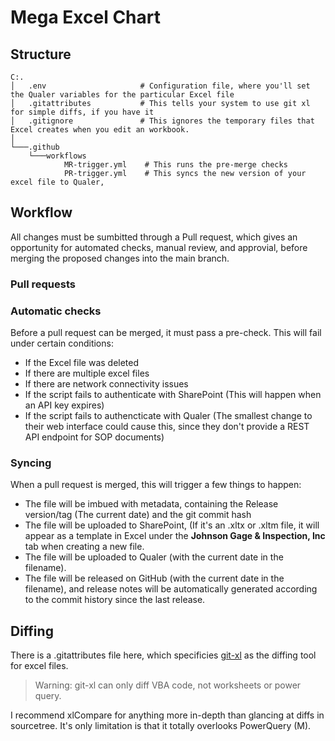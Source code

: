 # Mega Excel Chart

## Structure

```
C:.
│   .env                     # Configuration file, where you'll set the Qualer variables for the particular Excel file
│   .gitattributes           # This tells your system to use git xl for simple diffs, if you have it
│   .gitignore               # This ignores the temporary files that Excel creates when you edit an workbook.
│
└───.github
    └───workflows
            MR-trigger.yml    # This runs the pre-merge checks
            PR-trigger.yml    # This syncs the new version of your excel file to Qualer, 
```

## Workflow

All changes must be sumbitted through a Pull request, which gives an opportunity for automated checks, manual review, and approvial, before merging the proposed changes into the main branch.

### Pull requests

### Automatic checks

Before a pull request can be merged, it must pass a pre-check.  This will fail under certain conditions:

+ If the Excel file was deleted
+ If there are multiple excel files
+ If there are network connectivity issues
+ If the script fails to authenticate with SharePoint (This will happen when an API key expires)
+ If the script fails to authencticate with Qualer (The smallest change to their web interface could cause this, since they don't provide a REST API endpoint for SOP documents)

### Syncing
When a pull request is merged, this will trigger a few things to happen:
+ The file will be imbued with metadata, containing the Release version/tag (The current date) and the git commit hash
+ The file will be uploaded to SharePoint, (If it's an .xltx or .xltm file, it will appear as a template in Excel under the **Johnson Gage & Inspection, Inc** tab when creating a new file.
+ The file will be uploaded to Qualer (with the current date in the filename).
+ The file will be released on GitHub (with the current date in the filename), and release notes will be automatically generated according to the commit history since the last release.

## Diffing
There is a .gitattributes file here, which specificies [git-xl](https://github.com/xltrail/git-xl) as the diffing tool for excel files.
> Warning: git-xl can only diff VBA code, not worksheets or power query.

I recommend xlCompare for anything more in-depth than glancing at diffs in sourcetree.  It's only limitation is that it totally overlooks PowerQuery (M).
